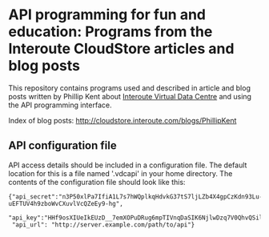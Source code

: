 API programming for fun and education: Programs from the Interoute CloudStore articles and blog posts
=====================================================================================================

This repository contains programs used and described in article and blog posts written by Phillip Kent about [Interoute Virtual Data Centre](https://cloudstore.interoute.com/what_is_vdc) and using the API programming interface.

Index of blog posts: http://cloudstore.interoute.com/blogs/PhillipKent

API configuration file
----------------------

API access details should be included in a configuration file. The default location for this is a file named '.vdcapi' in your home directory. The contents of the configuration file should look like this:

    {"api_secret":"n3P50xlPa7IfiA1L7s7hWQplkqHdvkG37tS7ljLZb4X4gpCzKdn93Lu-uEFTUV4h9zboWvCXuvlVcQZeEy9-hg",
     "api_key":"HHf9osXIUeIkEUzD__7emXOPuDRug6mpTIVnqDaSIK6NjlwDzq7V0QhvQSil_yk74m9HjIQny7Rb0sgeMsD90B",
     "api_url": "http://server.example.com/path/to/api"}
